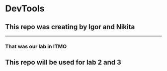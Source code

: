 # DevTools
## This repo was creating by Igor and Nikita
---
### That was our lab in ITMO
## This repo will be used for lab 2 and 3
